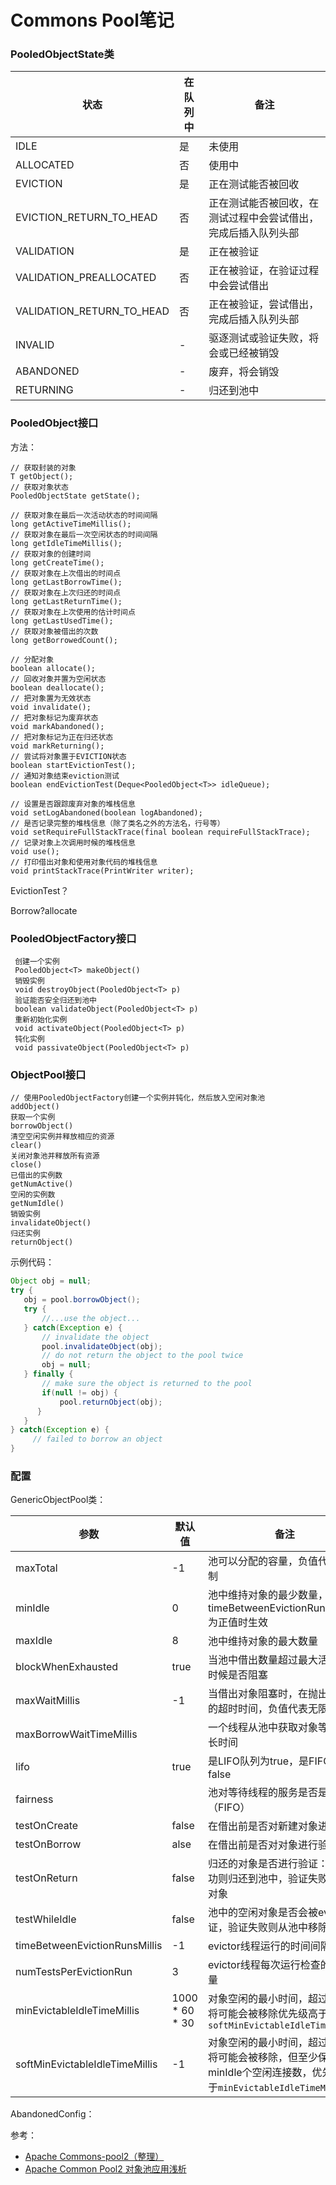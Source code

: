 # Commons Pool笔记

### PooledObjectState类

| 状态                      |      在队列中    | 备注                                                         |
| ------------------------- | ------------------ | ------------------------------------------------------------ |
| IDLE                      | 是       | 未使用                                                       |
| ALLOCATED                 | 否       | 使用中                                                       |
| EVICTION                  | 是       | 正在测试能否被回收                                           |
| EVICTION_RETURN_TO_HEAD   | 否       | 正在测试能否被回收，在测试过程中会尝试借出，完成后插入队列头部 |
| VALIDATION                | 是       | 正在被验证                                                   |
| VALIDATION_PREALLOCATED   | 否       | 正在被验证，在验证过程中会尝试借出                           |
| VALIDATION_RETURN_TO_HEAD | 否       | 正在被验证，尝试借出，完成后插入队列头部                     |
| INVALID                   | -        | 驱逐测试或验证失败，将会或已经被销毁     |
| ABANDONED                 | -        | 废弃，将会销毁                                               |
| RETURNING                 | -        | 归还到池中                                                   |

### PooledObject接口

方法：

```
// 获取封装的对象
T getObject();
// 获取对象状态
PooledObjectState getState();

// 获取对象在最后一次活动状态的时间间隔
long getActiveTimeMillis();
// 获取对象在最后一次空闲状态的时间间隔
long getIdleTimeMillis();
// 获取对象的创建时间
long getCreateTime();
// 获取对象在上次借出的时间点
long getLastBorrowTime();
// 获取对象在上次归还的时间点
long getLastReturnTime();
// 获取对象在上次使用的估计时间点
long getLastUsedTime();
// 获取对象被借出的次数
long getBorrowedCount();

// 分配对象
boolean allocate();
// 回收对象并置为空闲状态
boolean deallocate();
// 把对象置为无效状态
void invalidate();
// 把对象标记为废弃状态
void markAbandoned();
// 把对象标记为正在归还状态
void markReturning();
// 尝试将对象置于EVICTION状态
boolean startEvictionTest();
// 通知对象结束eviction测试
boolean endEvictionTest(Deque<PooledObject<T>> idleQueue);

// 设置是否跟踪废弃对象的堆栈信息
void setLogAbandoned(boolean logAbandoned);
// 是否记录完整的堆栈信息（除了类名之外的方法名，行号等）
void setRequireFullStackTrace(final boolean requireFullStackTrace);
// 记录对象上次调用时候的堆栈信息
void use();
// 打印借出对象和使用对象代码的堆栈信息
void printStackTrace(PrintWriter writer);
```

EvictionTest？

Borrow?allocate

### PooledObjectFactory接口

```
 创建一个实例
 PooledObject<T> makeObject()
 销毁实例
 void destroyObject(PooledObject<T> p)
 验证能否安全归还到池中
 boolean validateObject(PooledObject<T> p)
 重新初始化实例
 void activateObject(PooledObject<T> p)
 钝化实例
 void passivateObject(PooledObject<T> p)
```

### ObjectPool接口

```
// 使用PooledObjectFactory创建一个实例并钝化，然后放入空闲对象池
addObject()
获取一个实例
borrowObject()
清空空闲实例并释放相应的资源
clear()
关闭对象池并释放所有资源
close()
已借出的实例数
getNumActive()
空闲的实例数
getNumIdle()
销毁实例
invalidateObject()
归还实例
returnObject()
```

示例代码：

```java
Object obj = null;
try {
   obj = pool.borrowObject();
   try {
       //...use the object...
   } catch(Exception e) {
       // invalidate the object
       pool.invalidateObject(obj);
       // do not return the object to the pool twice
       obj = null;
   } finally {
       // make sure the object is returned to the pool
       if(null != obj) {
           pool.returnObject(obj);
      }
   }
} catch(Exception e) {
     // failed to borrow an object
}
```

### 配置

GenericObjectPool类：

| 参数                           | 默认值 | 备注                                                         |
| ------------------------------ | ------------------------------ | ------------------------------------------------------------ |
| maxTotal                       | -1                             | 池可以分配的容量，负值代表无限制                             |
| minIdle | 0 | 池中维持对象的最少数量，timeBetweenEvictionRunsMillis为正值时生效 |
| maxIdle | 8 | 池中维持对象的最大数量 |
| blockWhenExhausted             | true                           | 当池中借出数量超过最大活跃数量时候是否阻塞                   |
| maxWaitMillis                  | -1                             | 当借出对象阻塞时，在抛出异常前的超时时间，负值代表无限期阻塞 |
| maxBorrowWaitTimeMillis        |                                | 一个线程从池中获取对象等待的最长时间                         |
| lifo                           | true                           | 是LIFO队列为true，是FIFO队列为false                          |
| fairness                       |                                | 池对等待线程的服务是否是公平的（FIFO）                       |
| testOnCreate                   | false                          | 在借出前是否对新建对象进行验证                               |
| testOnBorrow                   | alse                           | 在借出前是否对对象进行验证                                   |
| testOnReturn                   | false                          | 归还的对象是否进行验证：验证成功则归还到池中，验证失败则销毁对象 |
| testWhileIdle                  | false                          | 池中的空闲对象是否会被evictor验证，验证失败则从池中移除并销毁 |
| timeBetweenEvictionRunsMillis  | -1                             | evictor线程运行的时间间隔                                    |
| numTestsPerEvictionRun         | 3                              | evictor线程每次运行检查的最大数量                            |
| minEvictableIdleTimeMillis     | 1000 * 60 * 30                 | 对象空闲的最小时间，超过此值后将可能会被移除优先级高于`softMinEvictableIdleTimeMillis` |
| softMinEvictableIdleTimeMillis | -1                             | 对象空闲的最小时间，超过此值后将可能会被移除，但至少保留minIdle个空闲连接数，优先级低于`minEvictableIdleTimeMillis` |

AbandonedConfig：



参考：

- [Apache Commons-pool2（整理）](https://www.jianshu.com/p/b0189e01de35)
- [Apache Common Pool2 对象池应用浅析](https://zhuanlan.zhihu.com/p/36216932)